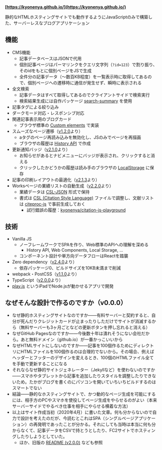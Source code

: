 **[https://kyonenya.github.io/](https://kyonenya.github.io/)**

静的なHTMLホスティングサイトでも動作するようにJavaScriptのみで構築した、サーバーレスなブログアプリケーション

## 機能

- CMS機能
  - 記事データベースはJSONで代用
  - 個別記事ページはパーマリンクをクエリ文字列（`?id=123`）で割り振り、そのidをもとに個別ページをJSで生成
  - 全件分の記事データ（〜数百KB程度）を一覧表示時に取得してあるので、個別ページへの遷移時に通信が発生せず、瞬時に表示される
- 全文検索
  - 記事データはすべて取得してあるのでクライアントサイドで検索実行
  - 検索結果生成には自作パッケージ [search-summary](https://www.npmjs.com/package/search-summary) を使用
- 記事タグによる絞り込み
- ダークモード対応・レスポンシブ対応
- 関連記事表示用のブログカード
  - ブラウザ標準の [Custom elements](https://developer.mozilla.org/ja/docs/Web/Web_Components/Using_custom_elements) で実装
- スムーズなページ遷移（[v1.2.0](https://github.com/kyonenya/kyonenya.github.io/releases/tag/v1.2.0)より）
  - aタグのページ再読み込みを無効化し、JSのみでページを再描画
  - ブラウザの履歴は [History API](https://developer.mozilla.org/ja/docs/Web/API/History_API) で作成
- 更新通知バッジ（[v2.1.0](https://github.com/kyonenya/kyonenya.github.io/releases/tag/v2.1.0)より）
  - お知らせがあるとナビメニューにバッジが表示され、クリックすると消える
  - クリックしたかどうかの履歴は読み手のブラウザの [LocalStorage](https://developer.mozilla.org/ja/docs/Web/API/Window/localStorage) に保存
- 記事の印刷レイアウトの最適化（[v2.1.3](https://github.com/kyonenya/kyonenya.github.io/releases/tag/v2.1.3)より）
- Worksページの業績リストの自動生成（[v2.2.0](https://github.com/kyonenya/kyonenya.github.io/releases/tag/v2.2.0)より）
  - 業績データは [CSL-JSON](https://docs.citationstyles.org/en/stable/specification.html#appendix-iv-variables) 形式で保持
  - 書式は [CSL (Citation Style Language)](https://docs.citationstyles.org/en/stable/specification.html#appendix-iv-variables) ファイルで調整し、文献リストは [citeproc-js](https://github.com/Juris-M/citeproc-js) で事前生成しておく
    - 試行錯誤の履歴：[kyonenya/citation-js-playground](https://github.com/kyonenya/citation-js-playground)

## 技術

- Vanilla JS
  - ノーフレームワークでSPAを作り、Web標準のAPIへの理解を深める
    - History API, Web Components, Local Storage, ...
  - コンポーネント設計や単方向データフローはReactを踏襲
- Zero dependency（[v2.4.0](https://github.com/kyonenya/kyonenya.github.io/releases/tag/v2.4.0)より）
  - 依存パッケージ0、ビルドサイズを10KB未満まで削減
- webpack・PostCSS（[v1.1.0](https://github.com/kyonenya/kyonenya.github.io/releases/tag/v1.1.0)より）
- TypeScript（[v2.0.0](https://github.com/kyonenya/kyonenya.github.io/releases/tag/v2.0.0)より）
- [play.js](https://playdotjs.com) というiPadでNode.jsが動かせるアプリで開発

## なぜそんな設計で作るのですか（v0.0.0）

- なぜ静的ホスティングサイトなのですか——有料サーバーと契約すると、自分が死んだりクレジットカードが止まったりしただけでサイトが消滅するから（無料サーバーも3ヶ月ごとなどの更新ボタンを押し忘れると消える）
- なぜGitHub Pagesなのですか——今後数十年は潰れそうにない会社だから。あと無料ドメイン（github.io）が一番かっこいいから
- なぜHTMLサイトにしないのですか——記事を100個作るためにディレクトリにHTMLファイルを100個作るのは合理的でないから。その場合、例えばヘッダーとフッターのデザインを変えるとき、100個のHTMLファイル全てを手動で更新することになる
- それならなぜ静的サイトジェネレーター（Jekyllなど）を使わないのですか——スマホやタブレットから記事を追加したりスタイルを調整したりできないため。たかがブログを書くのにパソコンを開いていちいちビルドするのはスマートでない
- 結論——静的なホスティングサイトで、かつ動的なページ生成を可能にするには、相手方のPCやスマホを使役してページ生成をやらせるのがよい（本来サーバーサイドでやるべき仕事を相手にやらせる横着な方法）
- 以上はサイト作成当初（2020年4月）に書いた文章。何も分からないので自力で設計を考えたのだが、今読むとこれはSPA（シングルページアプリケーション）の再発明であったことが分かる。それにしても当時は本当に何も分からなくて、記事データをCSVで持とうとしたり、FC2サイトでホスティングしたりしようとしていた。
  - ほか、旧版の [README (v2.0.0)](https://github.com/kyonenya/kyonenya.github.io/blob/v2.0.0/README.md) なども参照
